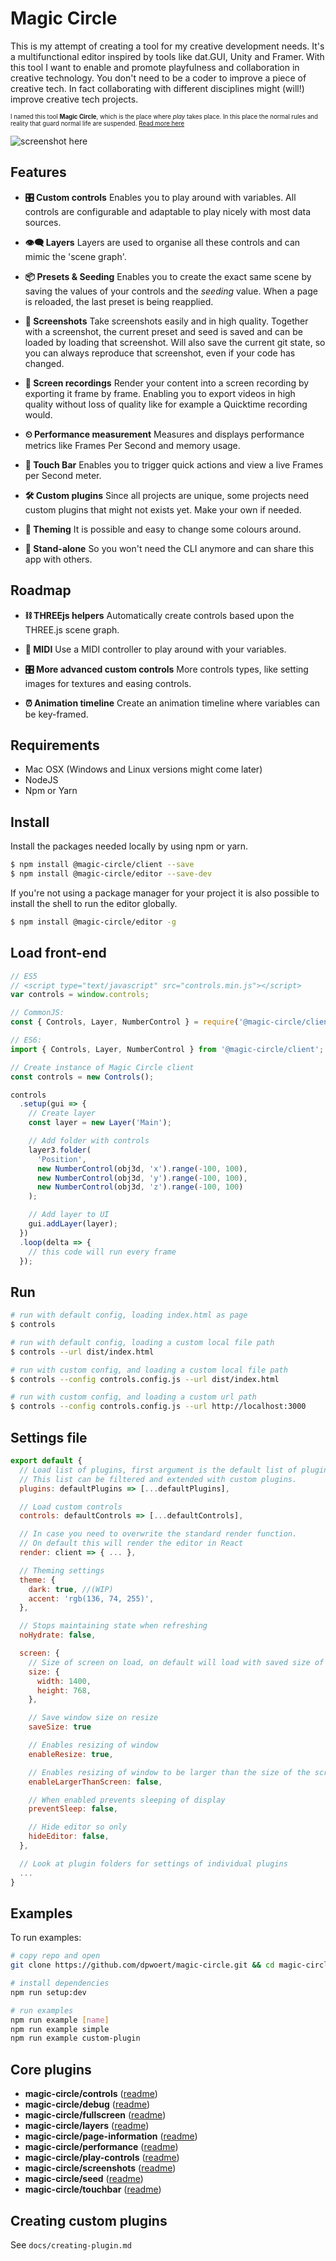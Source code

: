 # Magic Circle

This is my attempt of creating a tool for my creative development needs. It's a multifunctional editor inspired by tools like dat.GUI, Unity and Framer. With this tool I want to enable and promote playfulness and collaboration in creative technology. You don't need to be a coder to improve a piece of creative tech. In fact collaborating with different disciplines might (will!) improve creative tech projects.

<sub><sup>I named this tool **Magic Circle**, which is the place where _play_ takes place. In this place the normal rules and reality that guard normal life are suspended. [Read more here](https://uxdesign.cc/why-play-can-improve-the-interdisciplinary-collaboration-in-your-team-8d7fd1ce32f8)</sub></sup>

![screenshot here](https://raw.github.com/dpwoert/magic-circle/develop/docs/assets/screenshot.png)

## Features

- **🎛 Custom controls** Enables you to play around with variables. All controls are configurable and adaptable to play nicely with most data sources.

- **👁‍🗨 Layers** Layers are used to organise all these controls and can mimic the 'scene graph'.

- **📦 Presets & Seeding** Enables you to create the exact same scene by saving the values of your controls and the _seeding_ value. When a page is reloaded, the last preset is being reapplied.

- **📸 Screenshots** Take screenshots easily and in high quality. Together with a screenshot, the current preset and seed is saved and can be loaded by loading that screenshot. Will also save the current git state, so you can always reproduce that screenshot, even if your code has changed.

- **🎥 Screen recordings** Render your content into a screen recording by exporting it frame by frame. Enabling you to export videos in high quality without loss of quality like for example a Quicktime recording would.

- **⏲ Performance measurement** Measures and displays performance metrics like Frames Per Second and memory usage.

- **👐 Touch Bar** Enables you to trigger quick actions and view a live Frames per Second meter.

- **🛠 Custom plugins** Since all projects are unique, some projects need custom plugins that might not exists yet. Make your own if needed.

- **🌈 Theming** It is possible and easy to change some colours around.

- **🧩 Stand-alone** So you won't need the CLI anymore and can share this app with others.

## Roadmap

- **⛓ THREEjs helpers** Automatically create controls based upon the THREE.js scene graph.

- **🎹 MIDI** Use a MIDI controller to play around with your variables.

- **🎛 More advanced custom controls** More controls types, like setting images for textures and easing controls.

- **⏰ Animation timeline** Create an animation timeline where variables can be key-framed.

## Requirements

- Mac OSX (Windows and Linux versions might come later)
- NodeJS
- Npm or Yarn

## Install

Install the packages needed locally by using npm or yarn.

```sh
$ npm install @magic-circle/client --save
$ npm install @magic-circle/editor --save-dev
```

If you're not using a package manager for your project it is also possible to install the shell to run the editor globally.

```sh
$ npm install @magic-circle/editor -g
```

## Load front-end

```js
// ES5
// <script type="text/javascript" src="controls.min.js"></script>
var controls = window.controls;

// CommonJS:
const { Controls, Layer, NumberControl } = require('@magic-circle/client');

// ES6:
import { Controls, Layer, NumberControl } from '@magic-circle/client';

// Create instance of Magic Circle client
const controls = new Controls();

controls
  .setup(gui => {
    // Create layer
    const layer = new Layer('Main');

    // Add folder with controls
    layer3.folder(
      'Position',
      new NumberControl(obj3d, 'x').range(-100, 100),
      new NumberControl(obj3d, 'y').range(-100, 100),
      new NumberControl(obj3d, 'z').range(-100, 100)
    );

    // Add layer to UI
    gui.addLayer(layer);
  })
  .loop(delta => {
    // this code will run every frame
  });
```

## Run

```sh
# run with default config, loading index.html as page
$ controls

# run with default config, loading a custom local file path
$ controls --url dist/index.html

# run with custom config, and loading a custom local file path
$ controls --config controls.config.js --url dist/index.html

# run with custom config, and loading a custom url path
$ controls --config controls.config.js --url http://localhost:3000
```

## Settings file

```js
export default {
  // Load list of plugins, first argument is the default list of plugins
  // This list can be filtered and extended with custom plugins.
  plugins: defaultPlugins => [...defaultPlugins],

  // Load custom controls
  controls: defaultControls => [...defaultControls],

  // In case you need to overwrite the standard render function.
  // On default this will render the editor in React
  render: client => { ... },

  // Theming settings
  theme: {
    dark: true, //(WIP)
    accent: 'rgb(136, 74, 255)',
  },

  // Stops maintaining state when refreshing
  noHydrate: false,

  screen: {
    // Size of screen on load, on default will load with saved size of window
    size: {
      width: 1400,
      height: 768,
    },

    // Save window size on resize
    saveSize: true

    // Enables resizing of window
    enableResize: true,

    // Enables resizing of window to be larger than the size of the screen
    enableLargerThanScreen: false,

    // When enabled prevents sleeping of display
    preventSleep: false,

    // Hide editor so only
    hideEditor: false,
  },

  // Look at plugin folders for settings of individual plugins
  ...
}
```

## Examples

To run examples:

```sh
# copy repo and open
git clone https://github.com/dpwoert/magic-circle.git && cd magic-circle

# install dependencies
npm run setup:dev

# run examples
npm run example [name]
npm run example simple
npm run example custom-plugin
```

## Core plugins

- **magic-circle/controls** ([readme](https://github.com/dpwoert/magic-circle/tree/develop/plugins/controls))
- **magic-circle/debug** ([readme](https://github.com/dpwoert/magic-circle/tree/develop/plugins/debug))
- **magic-circle/fullscreen** ([readme](https://github.com/dpwoert/magic-circle/tree/develop/plugins/fullscreen))
- **magic-circle/layers** ([readme](https://github.com/dpwoert/magic-circle/tree/develop/plugins/layers))
- **magic-circle/page-information** ([readme](https://github.com/dpwoert/magic-circle/tree/develop/plugins/page-information))
- **magic-circle/performance** ([readme](https://github.com/dpwoert/magic-circle/tree/develop/plugins/performance))
- **magic-circle/play-controls** ([readme](https://github.com/dpwoert/magic-circle/tree/develop/plugins/play-controls))
- **magic-circle/screenshots** ([readme](https://github.com/dpwoert/magic-circle/tree/develop/plugins/screenshots))
- **magic-circle/seed** ([readme](https://github.com/dpwoert/magic-circle/tree/develop/plugins/seed))
- **magic-circle/touchbar** ([readme](https://github.com/dpwoert/magic-circle/tree/develop/plugins/touchbar))

## Creating custom plugins

See `docs/creating-plugin.md`
